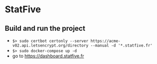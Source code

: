 # StatFive

## Build and run the project  
- `$> sudo certbot certonly --server https://acme-v02.api.letsencrypt.org/directory --manual -d '*.statfive.fr'`  
- `$> sudo docker-compose up -d`  
- go to https://dashboard.statfive.fr
